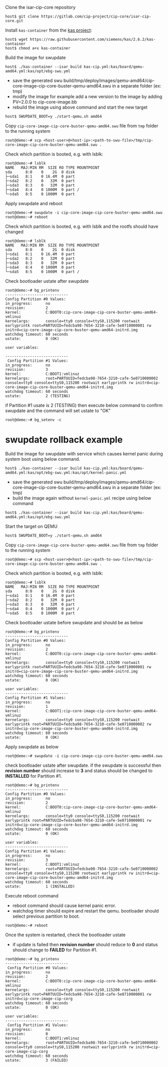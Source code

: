
Clone the isar-cip-core repository
```
host$ git clone https://gitlab.com/cip-project/cip-core/isar-cip-core.git
```

Install `kas-container` from the [kas project](https://github.com/siemens/kas):

```
host$ wget https://raw.githubusercontent.com/siemens/kas/2.6.2/kas-container
host$ chmod a+x kas-container
```

Build the image for swupdate

```
host$ ./kas-container --isar build kas-cip.yml:kas/board/qemu-amd64.yml:kas/opt/ebg-swu.yml
```
- save the generated swu build/tmp/deploy/images/qemu-amd64/cip-core-image-cip-core-buster-qemu-amd64.swu in a separate folder (ex: tmp)
- modify the image for example add a new version to the image by adding PV=2.0.0 to cip-core-image.bb
- rebuild the image using above command and start the new target
```
host$ SWUPDATE_BOOT=y ./start-qemu.sh amd64
```

Copy `cip-core-image-cip-core-buster-qemu-amd64.swu` file from `tmp` folder to the running system

```
root@demo:~# scp <host-user>@<host-ip>:<path-to-swu-file>/tmp/cip-core-image-cip-core-buster-qemu-amd64.swu .
```

Check which partition is booted, e.g. with lsblk:

```
root@demo:~# lsblk
NAME   MAJ:MIN RM  SIZE RO TYPE MOUNTPOINT
sda      8:0    0    2G  0 disk
├─sda1   8:1    0 16.4M  0 part
├─sda2   8:2    0   32M  0 part
├─sda3   8:3    0   32M  0 part
├─sda4   8:4    0 1000M  0 part /
└─sda5   8:5    0 1000M  0 part
```

Apply swupdate and reboot
```
root@demo:~# swupdate -i cip-core-image-cip-core-buster-qemu-amd64.swu
root@demo:~# reboot
```
Check which partition is booted, e.g. with lsblk and the rootfs should have changed
```
root@demo:~# lsblk
NAME   MAJ:MIN RM  SIZE RO TYPE MOUNTPOINT
sda      8:0    0    2G  0 disk
├─sda1   8:1    0 16.4M  0 part
├─sda2   8:2    0   32M  0 part
├─sda3   8:3    0   32M  0 part
├─sda4   8:4    0 1000M  0 part
└─sda5   8:5    0 1000M  0 part /
```

Check bootloader ustate after swupdate
```
root@demo:~# bg_printenv
----------------------------
Config Partition #0 Values:
in_progress:      no
revision:         2
kernel:           C:BOOT0:cip-core-image-cip-core-buster-qemu-amd64-vmlinuz
kernelargs:       console=tty0 console=ttyS0,115200 rootwait earlyprintk root=PARTUUID=fedcba98-7654-3210-cafe-5e0710000001 rw initrd=cip-core-image-cip-core-buster-qemu-amd64-initrd.img
watchdog timeout: 60 seconds
ustate:           0 (OK)

user variables:

----------------------------
 Config Partition #1 Values:
in_progress:      no
revision:         3
kernel:           C:BOOT1:vmlinuz
kernelargs:       root=PARTUUID=fedcba98-7654-3210-cafe-5e0710000002 console=tty0 console=ttyS0,115200 rootwait earlyprintk rw initrd=cip-core-image-cip-core-buster-qemu-amd64-initrd.img
watchdog timeout: 60 seconds
ustate:           2 (TESTING)
```

if Partition #1 usate is 2 (TESTING) then execute below command to confirm swupdate and the command will set ustate to "OK"
```
root@demo:~# bg_setenv -c
```

# swupdate rollback example

Build the image for swupdate with service which causes kernel panic during system boot using below command.

```
host$ ./kas-container --isar build kas-cip.yml:kas/board/qemu-amd64.yml:kas/opt/ebg-swu.yml:kas/opt/kernel-panic.yml
```
- save the generated swu build/tmp/deploy/images/qemu-amd64/cip-core-image-cip-core-buster-qemu-amd64.swu in a separate folder (ex: tmp)
- build the image again without `kernel-panic.yml` recipe using below command
```
host$ ./kas-container --isar build kas-cip.yml:kas/board/qemu-amd64.yml:kas/opt/ebg-swu.yml
```

Start the target on QEMU
```
host$ SWUPDATE_BOOT=y ./start-qemu.sh amd64
```

Copy `cip-core-image-cip-core-buster-qemu-amd64.swu` file from `tmp` folder to the running system

```
root@demo:~# scp <host-user>@<host-ip>:<path-to-swu-file>/tmp/cip-core-image-cip-core-buster-qemu-amd64.swu .
```

Check which partition is booted, e.g. with lsblk:

```
root@demo:~# lsblk
NAME   MAJ:MIN RM  SIZE RO TYPE MOUNTPOINT
sda      8:0    0    2G  0 disk
├─sda1   8:1    0 16.4M  0 part
├─sda2   8:2    0   32M  0 part
├─sda3   8:3    0   32M  0 part
├─sda4   8:4    0 1000M  0 part /
└─sda5   8:5    0 1000M  0 part
```

Check bootloader ustate before swupdate and should be as below
```
root@demo:~# bg_printenv
----------------------------
Config Partition #0 Values:
in_progress:      no
revision:         2
kernel:           C:BOOT0:cip-core-image-cip-core-buster-qemu-amd64-vmlinuz
kernelargs:       console=tty0 console=ttyS0,115200 rootwait earlyprintk root=PARTUUID=fedcba98-7654-3210-cafe-5e0710000001 rw initrd=cip-core-image-cip-core-buster-qemu-amd64-initrd.img
watchdog timeout: 60 seconds
ustate:           0 (OK)

user variables:
----------------------------
Config Partition #1 Values:
in_progress:      no
revision:         1
kernel:           C:BOOT1:cip-core-image-cip-core-buster-qemu-amd64-vmlinuz
kernelargs:       console=tty0 console=ttyS0,115200 rootwait earlyprintk root=PARTUUID=fedcba98-7654-3210-cafe-5e0710000002 rw initrd=cip-core-image-cip-core-buster-qemu-amd64-initrd.img
watchdog timeout: 60 seconds
ustate:           0 (OK)
```

Apply swupdate as below
```
root@demo:~# swupdate -i cip-core-image-cip-core-buster-qemu-amd64.swu
```

check bootloader ustate after swupdate. if the swupdate is successful then **revision number** should increase to **3** and status should be changed to **INSTALLED** for Partition #1.
```
root@demo:~# bg_printenv
----------------------------
Config Partition #0 Values:
in_progress:      no
revision:         2
kernel:           C:BOOT0:cip-core-image-cip-core-buster-qemu-amd64-vmlinuz
kernelargs:       console=tty0 console=ttyS0,115200 rootwait earlyprintk root=PARTUUID=fedcba98-7654-3210-cafe-5e0710000001 rw initrd=cip-core-image-cip-core-buster-qemu-amd64-initrd.img
watchdog timeout: 60 seconds
ustate:           0 (OK)

user variables:
----------------------------
Config Partition #1 Values:
in_progress:      no
revision:         3
kernel:           C:BOOT1:vmlinuz
kernelargs:       root=PARTUUID=fedcba98-7654-3210-cafe-5e0710000002 console=tty0 console=ttyS0,115200 rootwait earlyprintk rw initrd=cip-core-image-cip-core-buster-qemu-amd64-initrd.img
watchdog timeout: 60 seconds
ustate:           1 (INSTALLED)
```

Execute reboot command
- reboot command should cause kernel panic error.
- watchdog timer should expire and restart the qemu. bootloader should select previous partition to boot.
```
root@demo:~# reboot
```

Once the system is restarted, check the bootloader ustate
- if update is failed then **revision number** should reduce to **0** and status should change to **FAILED** for Partition #1.
```
root@demo:~# bg_printenv
----------------------------
 Config Partition #0 Values:
in_progress:      no
revision:         2
kernel:           C:BOOT0:cip-core-image-cip-core-buster-qemu-amd64-vmlinuz
kernelargs:       console=tty0 console=ttyS0,115200 rootwait earlyprintk root=PARTUUID=fedcba98-7654-3210-cafe-5e0710000001 rw initrd=cip-core-image-cip-corg
watchdog timeout: 60 seconds
ustate:           0 (OK)

user variables:
----------------------------
 Config Partition #1 Values:
in_progress:      no
revision:         0
kernel:           C:BOOT1:vmlinuz
kernelargs:       root=PARTUUID=fedcba98-7654-3210-cafe-5e0710000002 console=tty0 console=ttyS0,115200 rootwait earlyprintk rw initrd=cip-core-image-cip-corg
watchdog timeout: 60 seconds
ustate:           3 (FAILED)
```
